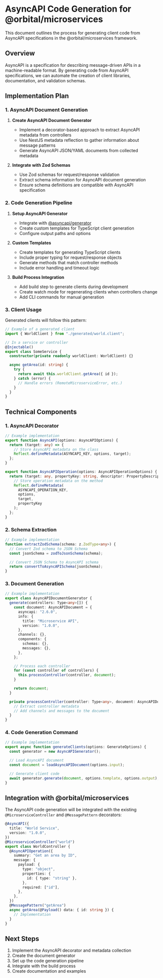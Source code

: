 # AsyncAPI Code Generation for @orbital/microservices

This document outlines the process for generating client code from AsyncAPI specifications in the @orbital/microservices framework.

## Overview

AsyncAPI is a specification for describing message-driven APIs in a machine-readable format. By generating code from AsyncAPI specifications, we can automate the creation of client libraries, documentation, and validation schemas.

## Implementation Plan

### 1. AsyncAPI Document Generation

1. **Create AsyncAPI Document Generator**

   - Implement a decorator-based approach to extract AsyncAPI metadata from controllers
   - Use NestJS metadata reflection to gather information about message patterns
   - Generate AsyncAPI JSON/YAML documents from collected metadata

2. **Integrate with Zod Schemas**
   - Use Zod schemas for request/response validation
   - Extract schema information for AsyncAPI document generation
   - Ensure schema definitions are compatible with AsyncAPI specification

### 2. Code Generation Pipeline

1. **Setup AsyncAPI Generator**

   - Integrate with [@asyncapi/generator](https://github.com/asyncapi/generator)
   - Create custom templates for TypeScript client generation
   - Configure output paths and options

2. **Custom Templates**

   - Create templates for generating TypeScript clients
   - Include proper typing for request/response objects
   - Generate methods that match controller methods
   - Include error handling and timeout logic

3. **Build Process Integration**
   - Add build step to generate clients during development
   - Create watch mode for regenerating clients when controllers change
   - Add CLI commands for manual generation

### 3. Client Usage

Generated clients will follow this pattern:

```typescript
// Example of a generated client
import { WorldClient } from "./generated/world.client";

// In a service or controller
@Injectable()
export class SomeService {
  constructor(private readonly worldClient: WorldClient) {}

  async getArea(id: string) {
    try {
      return await this.worldClient.getArea({ id });
    } catch (error) {
      // Handle errors (RemoteMicroserviceError, etc.)
    }
  }
}
```

## Technical Components

### 1. AsyncAPI Decorator

```typescript
// Example implementation
export function AsyncAPI(options: AsyncAPIOptions) {
  return (target: any) => {
    // Store AsyncAPI metadata on the class
    Reflect.defineMetadata(ASYNCAPI_KEY, options, target);
  };
}

export function AsyncAPIOperation(options: AsyncAPIOperationOptions) {
  return (target: any, propertyKey: string, descriptor: PropertyDescriptor) => {
    // Store operation metadata on the method
    Reflect.defineMetadata(
      ASYNCAPI_OPERATION_KEY,
      options,
      target,
      propertyKey
    );
  };
}
```

### 2. Schema Extraction

```typescript
// Example implementation
function extractZodSchema(schema: z.ZodType<any>) {
  // Convert Zod schema to JSON Schema
  const jsonSchema = zodToJsonSchema(schema);

  // Convert JSON Schema to AsyncAPI schema
  return convertToAsyncAPISchema(jsonSchema);
}
```

### 3. Document Generation

```typescript
// Example implementation
export class AsyncAPIDocumentGenerator {
  generate(controllers: Type<any>[]) {
    const document: AsyncAPIDocument = {
      asyncapi: "2.6.0",
      info: {
        title: "Microservice API",
        version: "1.0.0",
      },
      channels: {},
      components: {
        schemas: {},
        messages: {},
      },
    };

    // Process each controller
    for (const controller of controllers) {
      this.processController(controller, document);
    }

    return document;
  }

  private processController(controller: Type<any>, document: AsyncAPIDocument) {
    // Extract controller metadata
    // Add channels and messages to the document
  }
}
```

### 4. Code Generation Command

```typescript
// Example implementation
export async function generateClients(options: GenerateOptions) {
  const generator = new AsyncAPIGenerator();

  // Load AsyncAPI document
  const document = loadAsyncAPIDocument(options.input);

  // Generate client code
  await generator.generate(document, options.template, options.output);
}
```

## Integration with @orbital/microservices

The AsyncAPI code generation will be integrated with the existing `@MicroserviceController` and `@MessagePattern` decorators:

```typescript
@AsyncAPI({
  title: "World Service",
  version: "1.0.0",
})
@MicroserviceController("world")
export class WorldController {
  @AsyncAPIOperation({
    summary: "Get an area by ID",
    message: {
      payload: {
        type: "object",
        properties: {
          id: { type: "string" },
        },
        required: ["id"],
      },
    },
  })
  @MessagePattern("getArea")
  async getArea(@Payload() data: { id: string }) {
    // Implementation
  }
}
```

## Next Steps

1. Implement the AsyncAPI decorator and metadata collection
2. Create the document generator
3. Set up the code generation pipeline
4. Integrate with the build process
5. Create documentation and examples
